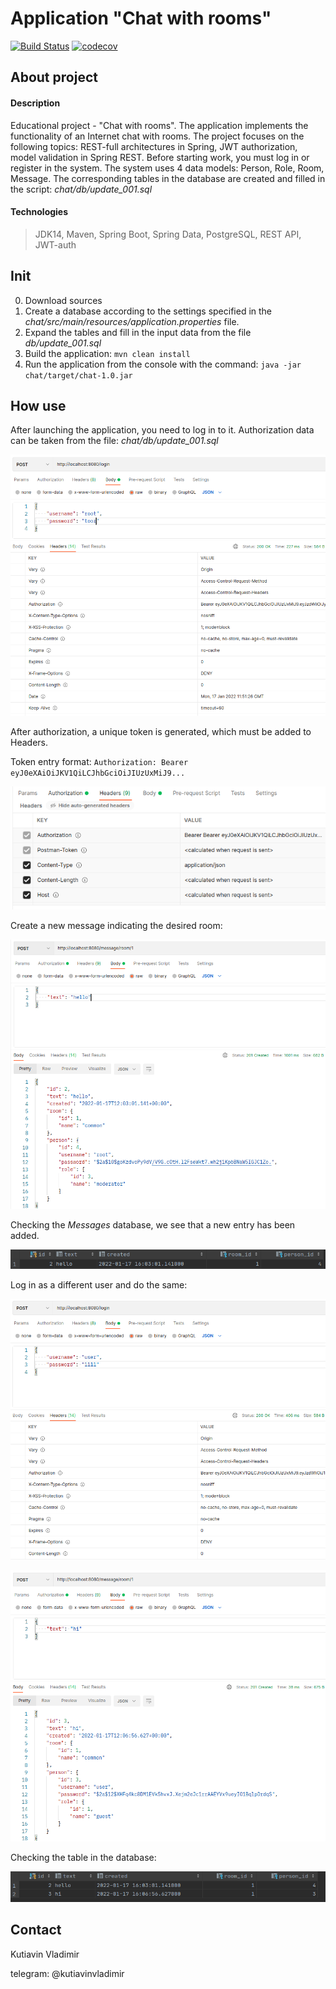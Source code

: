 # Application "Chat with rooms"
[![Build Status](https://app.travis-ci.com/kva-devops/job4j_chat.svg?branch=master)](https://app.travis-ci.com/kva-devops/job4j_chat)
[![codecov](https://codecov.io/gh/kva-devops/job4j_chat/branch/master/graph/badge.svg?token=XRFMCDZPRH)](https://codecov.io/gh/kva-devops/job4j_chat)

## About project
#### Description
Educational project - "Chat with rooms". The application implements the functionality of an Internet chat with rooms.
The project focuses on the following topics: REST-full architectures in Spring, JWT authorization, model validation in Spring REST.
Before starting work, you must log in or register in the system.
The system uses 4 data models: Person, Role, Room, Message.
The corresponding tables in the database are created and filled in the script: *chat/db/update_001.sql*

#### Technologies
>JDK14, Maven, Spring Boot, Spring Data, PostgreSQL, REST API, JWT-auth

## Init 
0. Download sources
1. Create a database according to the settings specified in the *chat/src/main/resources/application.properties* file.
2. Expand the tables and fill in the input data from the file *db/update_001.sql*
2. Build the application: `mvn clean install`
3. Run the application from the console with the command: `java -jar chat/target/chat-1.0.jar`

## How use
After launching the application, you need to log in to it. Authorization data can be taken from the file:
*chat/db/update_001.sql*

![login](images/Selection_233.png)

After authorization, a unique token is generated, which must be added to Headers.

Token entry format: `Authorization: Bearer eyJ0eXAiOiJKV1QiLCJhbGciOiJIUzUxMiJ9...`

![token](images/Selection_234.png)

Create a new message indicating the desired room:

![newMessage](images/Selection_235.png)

Checking the *Messages* database, we see that a new entry has been added.

![checkDatabase](images/Selection_236.png)

Log in as a different user and do the same:

![checkDatabase](images/Selection_237.png)

![checkDatabase](images/Selection_238.png)

Checking the table in the database:

![checkDatabase](images/Selection_239.png)

## Contact

Kutiavin Vladimir

telegram: @kutiavinvladimir